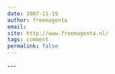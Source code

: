 ```yaml
---
date: 2007-11-19
author: freemagenta
email: 
site: http://www.freemagenta.nl/
tags: comment
permalink: false
---
```


<div style="top:-80px; right:0px; position:absolute;">
<a href="http://www.freemagenta.nl" alt="Free Magenta!" style="border:0;"><img src="http://www.freemagenta.nl/freemagenta.png"  style="border:0;"/></a>
</div>
---